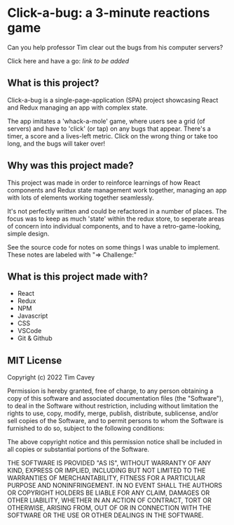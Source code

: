 # Click-a-bug: a 3-minute reactions game

Can you help professor Tim clear out the bugs from his computer servers?

Click here and have a go: *link to be added*

## What is this project?

Click-a-bug is a single-page-application (SPA) project showcasing React and Redux managing an app with complex state. 

The app imitates a 'whack-a-mole' game, where users see a grid (of servers) and have to 'click' (or tap) on any bugs that appear. There's a timer, a score and a lives-left metric. Click on the wrong thing or take too long, and the bugs will taker over!

## Why was this project made?

This project was made in order to reinforce learnings of how React components and Redux state management work together, managing an app with lots of elements working together seamlessly. 

It's not perfectly written and could be refactored in a number of places. The focus was to keep as much 'state' within the redux store, to seperate areas of concern into individual components, and to have a retro-game-looking, simple design.

See the source code for notes on some things I was unable to implement. These notes are labeled with "=> Challenge:"

## What is this project made with?

- React
- Redux
- NPM
- Javascript
- CSS
- VSCode
- Git & Github

## MIT License

Copyright (c) 2022 Tim Cavey

Permission is hereby granted, free of charge, to any person obtaining a copy
of this software and associated documentation files (the "Software"), to deal
in the Software without restriction, including without limitation the rights
to use, copy, modify, merge, publish, distribute, sublicense, and/or sell
copies of the Software, and to permit persons to whom the Software is
furnished to do so, subject to the following conditions:

The above copyright notice and this permission notice shall be included in all
copies or substantial portions of the Software.

THE SOFTWARE IS PROVIDED "AS IS", WITHOUT WARRANTY OF ANY KIND, EXPRESS OR
IMPLIED, INCLUDING BUT NOT LIMITED TO THE WARRANTIES OF MERCHANTABILITY,
FITNESS FOR A PARTICULAR PURPOSE AND NONINFRINGEMENT. IN NO EVENT SHALL THE
AUTHORS OR COPYRIGHT HOLDERS BE LIABLE FOR ANY CLAIM, DAMAGES OR OTHER
LIABILITY, WHETHER IN AN ACTION OF CONTRACT, TORT OR OTHERWISE, ARISING FROM,
OUT OF OR IN CONNECTION WITH THE SOFTWARE OR THE USE OR OTHER DEALINGS IN THE
SOFTWARE.



